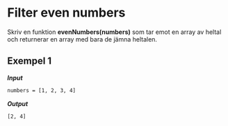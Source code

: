 # Filter even numbers

Skriv en funktion **evenNumbers(numbers)** som tar emot en array av heltal och returnerar en array med bara de jämna heltalen.

## Exempel 1

**_Input_**

```bash
numbers = [1, 2, 3, 4]
```

**_Output_**

```bash
[2, 4]
```
